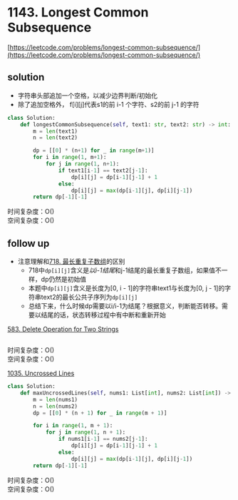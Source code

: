 # 1143. Longest Common Subsequence

[https://leetcode.com/problems/longest-common-subsequence/](https://leetcode.com/problems/longest-common-subsequence/)

## solution

- 字符串头部追加一个空格，以减少边界判断/初始化
- 除了追加空格外， f[i][j]代表s1的前 i-1 个字符、s2的前 j-1 的字符

```python
class Solution:
    def longestCommonSubsequence(self, text1: str, text2: str) -> int:
        m = len(text1)
        n = len(text2)

        dp = [[0] * (n+1) for _ in range(m+1)]
        for i in range(1, m+1):
            for j in range(1, n+1):
                if text1[i-1] == text2[j-1]:
                    dp[i][j] = dp[i-1][j-1] + 1
                else:
                    dp[i][j] = max(dp[i-1][j], dp[i][j-1])
        return dp[-1][-1]
```

时间复杂度：O() <br>
空间复杂度：O()

## follow up

- 注意理解和[718. 最长重复子数组](./718.%20Maximum%20Length%20of%20Repeated%20Subarray.md)的区别
  - 718中`dp[i][j]`含义是*以i-1结尾*和j-1结尾的最长重复子数组，如果值不一样，dp仍然是初始值
  - 本题中`dp[i][j]`含义是长度为[0, i - 1]的字符串text1与长度为[0, j - 1]的字符串text2的最长公共子序列为`dp[i][j]`
  - 总结下来，什么时候dp需要以i/i-1为结尾？根据意义，判断能否转移。需要以结尾的话，状态转移过程中有中断和重新开始

[583. Delete Operation for Two Strings](https://leetcode.com/problems/delete-operation-for-two-strings/)

```python

```

时间复杂度：O() <br>
空间复杂度：O()

[1035. Uncrossed Lines](https://leetcode.com/problems/uncrossed-lines/description/)

```python
class Solution:
    def maxUncrossedLines(self, nums1: List[int], nums2: List[int]) -> int:
        m = len(nums1)
        n = len(nums2)
        dp = [[0] * (n + 1) for _ in range(m + 1)]

        for i in range(1, m + 1):
            for j in range(1, n + 1):
                if nums1[i-1] == nums2[j-1]:
                    dp[i][j] = dp[i-1][j-1] + 1
                else:
                    dp[i][j] = max(dp[i-1][j], dp[i][j-1])
        return dp[-1][-1]
```

时间复杂度：O() <br>
空间复杂度：O()
